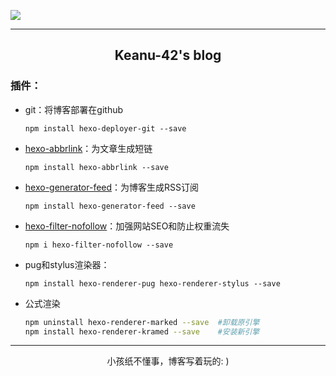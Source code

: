 ![](https://cdn.jsdelivr.net/gh/Keanu-42/myCDN@main/比利牛斯山脉中的高山湖Ibón%20de%20Plan，西班牙韦斯卡.jpg)

----

## <center>Keanu-42's blog</center>

### 插件：

- git：将博客部署在github

    `npm install hexo-deployer-git --save`

- [hexo-abbrlink](https://github.com/rozbo/hexo-abbrlink)：为文章生成短链

    `npm install hexo-abbrlink --save`

- [hexo-generator-feed](https://github.com/hexojs/hexo-generator-feed)：为博客生成RSS订阅

    `npm install hexo-generator-feed --save`

- [hexo-filter-nofollow](https://github.com/hexojs/hexo-filter-nofollow)：加强网站SEO和防止权重流失

    `npm i hexo-filter-nofollow --save`

- pug和stylus渲染器：

    `npm install hexo-renderer-pug hexo-renderer-stylus --save`

- 公式渲染

  ```bash
  npm uninstall hexo-renderer-marked --save  #卸载原引擎
  npm install hexo-renderer-kramed --save    #安装新引擎
  ```

----

<center>小孩纸不懂事，博客写着玩的: )</center>